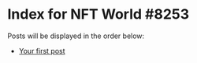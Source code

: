 # Index for NFT World #8253
Posts will be displayed in the order below:

- [Your first post](./001-first.md)

